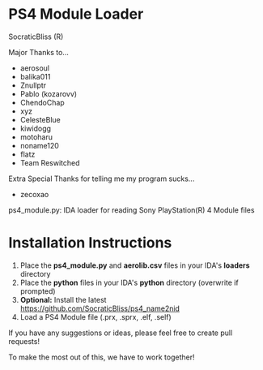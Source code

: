 # PS4 Module Loader

SocraticBliss (R)

Major Thanks to...
* aerosoul
* balika011
* Znullptr
* Pablo (kozarovv)
* ChendoChap
* xyz
* CelesteBlue
* kiwidogg
* motoharu
* noname120
* flatz
* Team Reswitched

Extra Special Thanks for telling me my program sucks...
* zecoxao

ps4_module.py: IDA loader for reading Sony PlayStation(R) 4 Module files

# Installation Instructions
1) Place the **ps4_module.py** and **aerolib.csv** files in your IDA's **loaders** directory
2) Place the **python** files in your IDA's **python** directory (overwrite if prompted)
3) **Optional:** Install the latest https://github.com/SocraticBliss/ps4_name2nid
4) Load a PS4 Module file (.prx, .sprx, .elf, .self) 

If you have any suggestions or ideas, please feel free to create pull requests! 

To make the most out of this, we have to work together!
